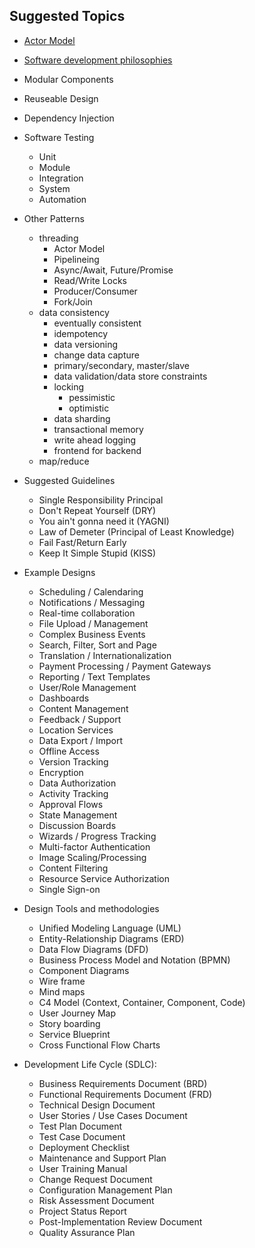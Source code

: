 
## Suggested Topics

- [Actor Model](https://en.wikipedia.org/wiki/Actor_model)
- [Software development philosophies](https://en.wikipedia.org/wiki/List_of_software_development_philosophies)

- Modular Components
- Reuseable Design
- Dependency Injection

- Software Testing
  - Unit
  - Module
  - Integration
  - System
  - Automation

- Other Patterns
  - threading
    - Actor Model
    - Pipelineing
    - Async/Await, Future/Promise
    - Read/Write Locks
    - Producer/Consumer
    - Fork/Join
  - data consistency
    - eventually consistent
    - idempotency
    - data versioning
    - change data capture
    - primary/secondary, master/slave
    - data validation/data store constraints
    - locking
      - pessimistic
      - optimistic
    - data sharding
    - transactional memory
    - write ahead logging
    - frontend for backend
  - map/reduce

- Suggested Guidelines
  - Single Responsibility Principal
  - Don't Repeat Yourself (DRY)
  - You ain't gonna need it (YAGNI)
  - Law of Demeter (Principal of Least Knowledge)
  - Fail Fast/Return Early
  - Keep It Simple Stupid (KISS)

- Example Designs
  - Scheduling / Calendaring
  - Notifications / Messaging
  - Real-time collaboration
  - File Upload / Management
  - Complex Business Events
  - Search, Filter, Sort and Page
  - Translation / Internationalization
  - Payment Processing / Payment Gateways
  - Reporting / Text Templates
  - User/Role Management
  - Dashboards
  - Content Management
  - Feedback / Support
  - Location Services
  - Data Export / Import
  - Offline Access
  - Version Tracking
  - Encryption
  - Data Authorization
  - Activity Tracking
  - Approval Flows
  - State Management
  - Discussion Boards
  - Wizards / Progress Tracking
  - Multi-factor Authentication
  - Image Scaling/Processing
  - Content Filtering
  - Resource Service Authorization
  - Single Sign-on

- Design Tools and methodologies 
  - Unified Modeling Language (UML)
  - Entity-Relationship Diagrams (ERD)
  - Data Flow Diagrams (DFD)
  - Business Process Model and Notation (BPMN)
  - Component Diagrams
  - Wire frame
  - Mind maps
  - C4 Model (Context, Container, Component, Code)
  - User Journey Map
  - Story boarding
  - Service Blueprint
  - Cross Functional Flow Charts

- Development Life Cycle (SDLC):
  - Business Requirements Document (BRD)
  - Functional Requirements Document (FRD)
  - Technical Design Document
  - User Stories / Use Cases Document
  - Test Plan Document
  - Test Case Document
  - Deployment Checklist
  - Maintenance and Support Plan
  - User Training Manual
  - Change Request Document
  - Configuration Management Plan
  - Risk Assessment Document
  - Project Status Report
  - Post-Implementation Review Document
  - Quality Assurance Plan
